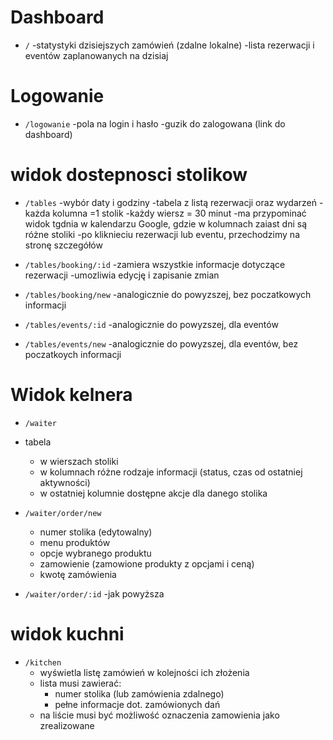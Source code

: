 # Dashboard

- `/`
  -statystyki dzisiejszych zamówień (zdalne lokalne)
  -lista rezerwacji i eventów zaplanowanych na dzisiaj

# Logowanie

- `/logowanie`
  -pola na login i hasło
  -guzik do zalogowana (link do dashboard)

# widok dostepnosci stolikow

- `/tables`
  -wybór daty i godziny
  -tabela z listą rezerwacji oraz wydarzeń
  -każda kolumna =1 stolik
  -każdy wiersz = 30 minut
  -ma przypominać widok tgdnia w kalendarzu Google, gdzie w kolumnach zaiast dni są różne stoliki
  -po kliknieciu rezerwacji lub eventu, przechodzimy na stronę szczegółów

- `/tables/booking/:id`
  -zamiera wszystkie informacje dotyczące rezerwacji
  -umozliwia edycję i zapisanie zmian

- `/tables/booking/new`
  -analogicznie do powyzszej, bez poczatkowych informacji

- `/tables/events/:id`
  -analogicznie do powyzszej, dla eventów

- `/tables/events/new`
  -analogicznie do powyzszej, dla eventów, bez poczatkoych informacji

# Widok kelnera

- `/waiter`
- tabela
  - w wierszach stoliki
  - w kolumnach różne rodzaje informacji (status, czas od ostatniej aktywności)
  - w ostatniej kolumnie dostępne akcje dla danego stolika

- `/waiter/order/new`
  - numer stolika (edytowalny)
  - menu produktów
  - opcje wybranego produktu
  - zamowienie (zamowione produkty z opcjami i ceną)
  - kwotę zamówienia

- `/waiter/order/:id`
  -jak powyższa

# widok kuchni

- `/kitchen`
  - wyświetla listę zamówień w kolejności ich złożenia
  - lista musi zawierać:
    - numer stolika (lub zamówienia zdalnego)
    - pełne informacje dot. zamówionych dań
  - na liście musi być możliwość oznaczenia zamowienia jako zrealizowane
